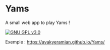 # Yams

A small web app to play Yams !

[![GNU GPL v3.0](http://www.gnu.org/graphics/gplv3-127x51.png)](http://www.gnu.org/licenses/gpl.html)

Exemple : https://avakyeramian.github.io/Yams/
